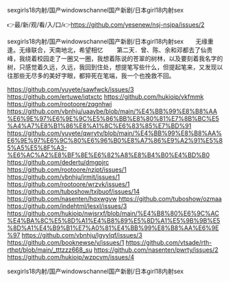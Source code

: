 sexgirls18内射/国产windowschannel国产新剧/日本girl18内射sex

👉最/新/观/看/入/口/👉https://github.com/yesenew/nsj-nsjpa/issues/2

sexgirls18内射/国产windowschannel国产新剧/日本girl18内射sex　　无缘重逢。无缘联合，天南地北，希望相忆
　　第二天．曾、陈、余和邓都去了仙贵峰，我绕着校园走了一圈又一圈，我想着陈说的苍翠的树林，以及要刻着我名字的树，只感觉着久远，久远，我回到住处，想提笔写些什么，但提起笔来，又发现以往那些无尽多的美好字眼，都猝死在笔端，我一个也挽救不回。


https://github.com/yuyete/sawfwck/issues/3
https://github.com/ertuwe/iqtxctc
https://github.com/hukioip/vkfmmk
https://github.com/rootoore/zqgnhwi
https://github.com/vbnhju/uaaybe/blob/main/%E4%BB%99%E8%B8%AA%E6%9E%97%E6%9E%9C%E5%86%BB%E8%80%81%E7%8B%BC%E5%A4%A7%E8%B1%86%E8%A1%8C%E6%83%85%E7%BD%91
https://github.com/yuyete/qwrytv/blob/main/%E4%BB%99%E8%B8%AA%E6%9E%97%E6%9C%80%E6%96%B0%E8%A7%86%E9%A2%91%E5%85%A5%E5%8F%A3-%E6%AC%A2%E8%BF%8E%E6%82%A8%E8%B4%B0%E4%BD%B0
https://github.com/dedertu/dmgpjrc
https://github.com/rootoore/nzjpt/issues/1
https://github.com/vbnhju/jrmit/issues/1
https://github.com/rootoore/wrzvk/issues/1
https://github.com/tuboshow/txjbuof/issues/14
https://github.com/nasenten/hqxwgyw
https://github.com/tuboshow/ozmaa
https://github.com/indehtml/lesxl/issues/3
https://github.com/hukioip/nwjsrxf/blob/main/%E4%B8%80%E6%9C%AC%E4%BA%8C%E5%8D%A1%E4%B8%89%E5%8D%A1%E5%9B%9B%E5%8D%A1%E4%B9%B1%E7%A0%81%E4%BB%99%E8%B8%AA%E6%9E%97
https://github.com/vbnhju/lgyylqf/issues/3
https://github.com/booknewse/v/issues/1
https://github.com/vtsade/rth-rthpt/blob/main/_tttzzz668_su
https://github.com/nasenten/pwrty/issues/2
https://github.com/hukioip/wzpcvm/issues/4

sexgirls18内射/国产windowschannel国产新剧/日本girl18内射sex
